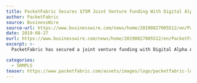 ```yaml
---
title: PacketFabric Secures $75M Joint Venture Funding With Digital Alpha Advisors Supporting Connectivity Advances for Next-Generation Networking Platforms
author: PacketFabric
source: BusinessWire
source-url: https://www.businesswire.com/news/home/20190827005512/en/PacketFabric-Secures-75M-Joint-Venture-Funding-Digital
date: 2019-08-27
eurl: https://www.businesswire.com/news/home/20190827005512/en/PacketFabric-Secures-75M-Joint-Venture-Funding-Digital
excerpt: >-
  PacketFabric has secured a joint venture funding with Digital Alpha Advisors to advance the development of innovate network connection technologies that meet the needs of enterprises deploying next generation networks. As part of this investment, the network will evolve towards a more flexible and scalable Segment Routing (SR-MPLS) architecture. 

categories:
  - SRMPLS
teaser: https://www.packetfabric.com/assets/images/logo/packetfabric-logo.svg
---
```

